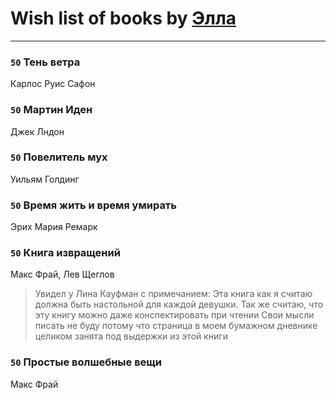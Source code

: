 # Wish list of books by [Элла](https://www.facebook.com/app_scoped_user_id/1002037069862545/)
---

### `50` Тень ветра
Карлос Руис Сафон

### `50` Мартин Иден
Джек Лндон

### `50` Повелитель мух
Уильям Голдинг

### `50` Время жить и время умирать
Эрих Мария Ремарк

### `50` Книга извращений
Макс Фрай, Лев Щеглов
> Увидел у Лина Кауфман с примечанием: Эта книга как я считаю должна быть настольной для каждой девушки.
> Так же считаю, что эту книгу можно даже конспектировать при чтении 
> Свои мысли писать не буду потому что страница в моем бумажном дневнике целиком занята под 
> выдержки из этой книги

### `50` Простые волшебные вещи
Макс Фрай

